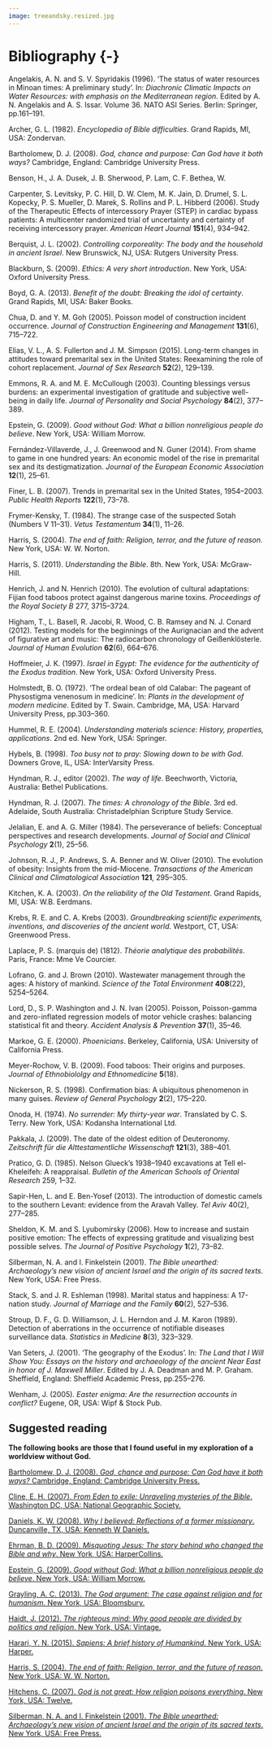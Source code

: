 ```yaml
---
image: treeandsky.resized.jpg
---
```


# Bibliography {-}


Angelakis, A. N. and S. V. Spyridakis (1996). ‘The status of water resources in Minoan times: A preliminary study’. In: _Diachronic Climatic Impacts on Water Resources: with emphasis on the Mediterranean region_. Edited by A. N. Angelakis and A. S. Issar. Volume 36. NATO ASI Series. Berlin: Springer, pp.161–191.

Archer, G. L. (1982). _Encyclopedia of Bible difficulties_. Grand Rapids, MI, USA: Zondervan.

Bartholomew, D. J. (2008). _God, chance and purpose: Can God have it both ways?_ Cambridge, England: Cambridge University Press.

Benson, H., J. A. Dusek, J. B. Sherwood, P. Lam, C. F. Bethea, W.

Carpenter, S. Levitsky, P. C. Hill, D. W. Clem, M. K. Jain, D. Drumel, S. L. Kopecky, P. S. Mueller, D. Marek, S. Rollins and P. L. Hibberd (2006). Study of the Therapeutic Effects of intercessory Prayer (STEP) in cardiac bypass patients: A multicenter randomized trial of uncertainty and certainty of receiving intercessory prayer. _American Heart Journal_ **151**(4), 934–942.

Berquist, J. L. (2002). _Controlling corporeality: The body and the household in ancient Israel_. New Brunswick, NJ, USA: Rutgers University Press.

Blackburn, S. (2009). _Ethics: A very short introduction_. New York, USA: Oxford University Press.

Boyd, G. A. (2013). _Benefit of the doubt: Breaking the idol of certainty_. Grand Rapids, MI, USA: Baker Books.

Chua, D. and Y. M. Goh (2005). Poisson model of construction incident occurrence. _Journal of Construction Engineering and Management_ **131**(6), 715–722.

Elias, V. L., A. S. Fullerton and J. M. Simpson (2015). Long-term changes in attitudes toward premarital sex in the United States: Reexamining the role of cohort replacement. _Journal of Sex Research_ **52**(2), 129–139.

Emmons, R. A. and M. E. McCullough (2003). Counting blessings versus burdens: an experimental investigation of gratitude and subjective well-being in daily life. _Journal of Personality and Social Psychology_ **84**(2), 377–389.

Epstein, G. (2009). _Good without God: What a billion nonreligious people do believe_. New York, USA: William Morrow.

Fernández-Villaverde, J., J. Greenwood and N. Guner (2014). From shame to game in one hundred years: An economic model of the rise in premarital sex and its destigmatization. _Journal of the European Economic Association_ **12**(1), 25–61.

Finer, L. B. (2007). Trends in premarital sex in the United States, 1954–2003. _Public Health Reports_ **122**(1), 73–78.

Frymer-Kensky, T. (1984). The strange case of the suspected Sotah (Numbers V 11–31). _Vetus Testamentum_ **34**(1), 11–26.

Harris, S. (2004). _The end of faith: Religion, terror, and the future of reason_. New York, USA: W. W. Norton.

Harris, S. (2011). _Understanding the Bible_. 8th. New York, USA: McGraw-Hill.

Henrich, J. and N. Henrich (2010). The evolution of cultural adaptations: Fijian food taboos protect against dangerous marine toxins. _Proceedings of the Royal Society B_ 277, 3715–3724.

Higham, T., L. Basell, R. Jacobi, R. Wood, C. B. Ramsey and N. J. Conard (2012). Testing models for the beginnings of the Aurignacian and the advent of figurative art and music: The radiocarbon chronology of Geißenklösterle. _Journal of Human Evolution_ **62**(6), 664–676.

Hoffmeier, J. K. (1997). _Israel in Egypt: The evidence for the authenticity of the Exodus tradition_. New York, USA: Oxford University Press.

Holmstedt, B. O. (1972). ‘The ordeal bean of old Calabar: The pageant of Physostigma venenosum in medicine’. In: _Plants in the development of modern medicine_. Edited by T. Swain. Cambridge, MA, USA: Harvard University Press, pp.303–360.

Hummel, R. E. (2004). _Understanding materials science: History, properties, applications_. 2nd ed. New York, USA: Springer.

Hybels, B. (1998). _Too busy not to pray: Slowing down to be with God_. Downers Grove, IL, USA: InterVarsity Press.

Hyndman, R. J., editor (2002). _The way of life_. Beechworth, Victoria, Australia: Bethel Publications.

Hyndman, R. J. (2007). _The times: A chronology of the Bible_. 3rd ed. Adelaide, South Australia: Christadelphian Scripture Study Service.

Jelalian, E. and A. G. Miller (1984). The perseverance of beliefs: Conceptual perspectives and research developments. _Journal of Social and Clinical Psychology_ **2**(1), 25–56.

Johnson, R. J., P. Andrews, S. A. Benner and W. Oliver (2010). The evolution of obesity: Insights from the mid-Miocene. _Transactions of the American Clinical and Climatological Association_ **121**, 295–305.

Kitchen, K. A. (2003). _On the reliability of the Old Testament_. Grand Rapids, MI, USA: W.B. Eerdmans.

Krebs, R. E. and C. A. Krebs (2003). _Groundbreaking scientific experiments, inventions, and discoveries of the ancient world_. Westport, CT, USA: Greenwood Press.

Laplace, P. S. (marquis de) (1812). _Théorie analytique des probabilités_. Paris, France: Mme Ve Courcier.

Lofrano, G. and J. Brown (2010). Wastewater management through the ages: A history of mankind. _Science of the Total Environment_ **408**(22), 5254–5264.

Lord, D., S. P. Washington and J. N. Ivan (2005). Poisson, Poisson-gamma and zero-inflated regression models of motor vehicle crashes: balancing statistical fit and theory. _Accident Analysis & Prevention_ **37**(1), 35–46.

Markoe, G. E. (2000). _Phoenicians_. Berkeley, California, USA: University of California Press.

Meyer-Rochow, V. B. (2009). Food taboos: Their origins and purposes. _Journal of Ethnobiololgy and Ethnomedicine_ **5**(18).

Nickerson, R. S. (1998). Confirmation bias: A ubiquitous phenomenon in many guises. _Review of General Psychology_ **2**(2), 175–220.

Onoda, H. (1974). _No surrender: My thirty-year war_. Translated by C. S. Terry. New York, USA: Kodansha International Ltd.

Pakkala, J. (2009). The date of the oldest edition of Deuteronomy. _Zeitschrift für die Alttestamentliche Wissenschaft_ **121**(3), 388–401.

Pratico, G. D. (1985). Nelson Glueck’s 1938–1940 excavations at Tell el-Kheleifeh: A reappraisal. _Bulletin of the American Schools of Oriental Research_ 259, 1–32.

Sapir-Hen, L. and E. Ben-Yosef (2013). The introduction of domestic camels to the southern Levant: evidence from the Aravah Valley. _Tel Aviv_ 40(2), 277–285.

Sheldon, K. M. and S. Lyubomirsky (2006). How to increase and sustain positive emotion: The effects of expressing gratitude and visualizing best possible selves. _The Journal of Positive Psychology_ **1**(2), 73–82.

Silberman, N. A. and I. Finkelstein (2001). _The Bible unearthed: Archaeology’s new vision of ancient Israel and the origin of its sacred texts_. New York, USA: Free Press.

Stack, S. and J. R. Eshleman (1998). Marital status and happiness: A 17-nation study. _Journal of Marriage and the Family_ **60**(2), 527–536.

Stroup, D. F., G. D. Williamson, J. L. Herndon and J. M. Karon (1989). Detection of aberrations in the occurrence of notifiable diseases surveillance data. _Statistics in Medicine_ **8**(3), 323–329.

Van Seters, J. (2001). ‘The geography of the Exodus’. In: _The Land that I Will Show You: Essays on the history and archaeology of the ancient Near East in honor of J. Maxwell Miller_. Edited by J. A. Deadman and M. P. Graham. Sheffield, England: Sheffield Academic Press, pp.255–276.

Wenham, J. (2005). _Easter enigma: Are the resurrection accounts in conflict?_ Eugene, OR, USA: Wipf & Stock Pub.


## Suggested reading

**The following books are those that I found useful in my exploration of a worldview without God.**

[Bartholomew, D. J. (2008). _God, chance and purpose: Can God have it both ways?_ Cambridge, England: Cambridge University Press.](http://buy.geni.us/Proxy.ashx?TSID=140570\&GR_URL=http%3A%2F%2Fwww.amazon.com%2Fdp%2FB000SMACX0/)

[Cline, E. H. (2007). _From Eden to exile: Unraveling mysteries of the Bible_. Washington DC, USA: National Geographic Society.](http://buy.geni.us/Proxy.ashx?TSID=140570\&GR_URL=http%3A%2F%2Fwww.amazon.com%2Fdp%2F1426202083/)

[Daniels, K. W. (2008). _Why I believed: Reflections of a former missionary_. Duncanville, TX, USA: Kenneth W Daniels.](http://buy.geni.us/Proxy.ashx?TSID=140570\&GR_URL=http%3A%2F%2Fwww.amazon.com%2Fdp%2F0578003880/)

[Ehrman, B. D. (2009). _Misquoting Jesus: The story behind who changed the Bible and why_. New York, USA: HarperCollins.](http://buy.geni.us/Proxy.ashx?TSID=140570\&GR_URL=http%3A%2F%2Fwww.amazon.com%2Fdp%2F0060859512/)

[Epstein, G. (2009). _Good without God: What a billion nonreligious people do believe_. New York, USA: William Morrow.](http://buy.geni.us/Proxy.ashx?TSID=140570\&GR_URL=http%3A%2F%2Fwww.amazon.com%2Fdp%2F006167012X/)

[Grayling, A. C. (2013). _The God argument: The case against religion and for humanism_. New York, USA: Bloomsbury.](http://buy.geni.us/Proxy.ashx?TSID=140570\&GR_URL=http%3A%2F%2Fwww.amazon.com%2Fdp%2F1620401924/)

[Haidt, J. (2012). _The righteous mind: Why good people are divided by politics and religion_. New York, USA: Vintage.](http://buy.geni.us/Proxy.ashx?TSID=140570\&GR_URL=http%3A%2F%2Fwww.amazon.com%2Fdp%2F0307455777/)

[Harari, Y. N. (2015). _Sapiens: A brief history of Humankind_. New York, USA: Harper.](http://buy.geni.us/Proxy.ashx?TSID=140570\&GR_URL=http%3A%2F%2Fwww.amazon.com%2Fdp%2F0062316095/)

[Harris, S. (2004). _The end of faith: Religion, terror, and the future of reason_. New York, USA: W. W. Norton.](http://buy.geni.us/Proxy.ashx?TSID=140570\&GR_URL=http%3A%2F%2Fwww.amazon.com%2Fdp%2F0393327655/)

[Hitchens, C. (2007). _God is not great: How religion poisons everything_. New York, USA: Twelve.](http://buy.geni.us/Proxy.ashx?TSID=140570\&GR_URL=http%3A%2F%2Fwww.amazon.com%2Fdp%2F0446697966/)

[Silberman, N. A. and I. Finkelstein (2001). _The Bible unearthed: Archaeology’s new vision of ancient Israel and the origin of its sacred texts_. New York, USA: Free Press.](http://buy.geni.us/Proxy.ashx?TSID=140570\&GR_URL=http%3A%2F%2Fwww.amazon.com%2Fdp%2F0684869136/)

